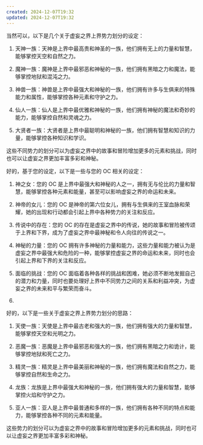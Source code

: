 ```yaml
---
created: 2024-12-07T19:32
updated: 2024-12-07T19:32
---
```

当然可以，以下是几个关于虚妄之界上界势力划分的设定：

1. 天神一族：天神是上界中最高贵和神圣的一族，他们拥有无上的力量和智慧，能够掌控天空和自然之力。

2. 魔神一族：魔神是上界中最邪恶和神秘的一族，他们拥有黑暗之力和魔法，能够掌控地狱和混沌之力。

3. 神兽一族：神兽是上界中最强大和神秘的一族，他们拥有许多与生俱来的特殊能力和属性，能够掌控各种元素和守护之力。

4. 仙人一族：仙人是上界中最优雅和神秘的一族，他们拥有神秘的魔法和奇妙的能力，能够掌控自然和灵魂之力。

5. 大贤者一族：大贤者是上界中最聪明和神秘的一族，他们拥有智慧和知识的力量，能够掌控各种知识和学识。

这些不同势力的划分可以为虚妄之界中的故事和冒险增加更多的元素和挑战，同时也可以让虚妄之界更加丰富多彩和神秘。


好的，基于您的设定，以下是一些与您的 OC 相关的设定：

1. 神之女：您的 OC 是上界中最强大和神秘的人之一，拥有无与伦比的力量和智慧，能够掌控各种元素和能量，甚至可以影响虚妄之界的命运和未来。

2. 神帝的女儿：您的 OC 是神帝的第六位女儿，拥有与生俱来的王室血脉和荣耀，她的出现和行动都会引起上界中各种势力的关注和反应。

3. 传说中的存在：您的 OC 的存在是虚妄之界中的传说，她的故事和冒险被传颂于上界和下界，成为了虚妄之界中最神秘和令人向往的传说之一。

4. 神秘的力量：您的 OC 拥有许多神秘的力量和能力，这些力量和能力被认为是虚妄之界中最强大和危险的一种，能够掌控虚妄之界的命运和未来，同时也会引起上界和下界的关注和反应。

5. 面临的挑战：您的 OC 面临着各种各样的挑战和困难，她必须不断地发掘自己的潜力和力量，同时也要处理好上界中不同势力之间的关系和利益冲突，为虚妄之界的未来和平与繁荣而奋斗。
6. 

好的，以下是一些关于虚妄之界上界势力划分的思路：

1. 天使一族：天使是上界中最古老和强大的一族，他们拥有强大的力量和智慧，能够掌控天空和光明之力。

2. 恶魔一族：恶魔是上界中最邪恶和强大的一族，他们拥有黑暗之力和诡计，能够掌控地狱和死亡之力。

3. 精灵一族：精灵是上界中最美丽和神秘的一族，他们拥有魔法和自然之力，能够掌控自然和生命之力。

4. 龙族：龙族是上界中最强大和神秘的一族，他们拥有强大的力量和智慧，能够掌控火焰和守护之力。

5. 亚人一族：亚人是上界中最普通和多样的一族，他们拥有各种不同的特点和能力，能够掌控各种不同的元素和能量。

这些势力的划分可以为虚妄之界中的故事和冒险增加更多的元素和挑战，同时也可以让虚妄之界更加丰富多彩和神秘。
